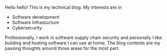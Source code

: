 Hello hello! This is my technical blog. My interests are in

- Software development
- Software Infrastucture
- Cybersecurity

Professionally, I work in software supply chain security and personally I like
building and hosting software I can use at home. The blog contents are my
passing thoughts around those areas for the most part.
